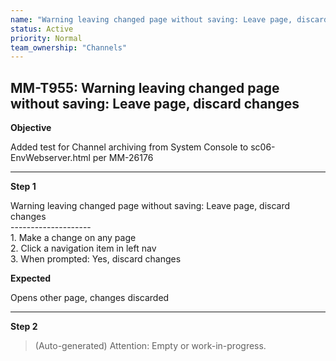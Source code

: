 ```yaml
---
name: "Warning leaving changed page without saving: Leave page, discard changes"
status: Active
priority: Normal
team_ownership: "Channels"
---
```


## MM-T955: Warning leaving changed page without saving: Leave page, discard changes

**Objective**

Added test for Channel archiving from System Console to sc06-EnvWebserver.html per MM-26176

---

**Step 1**

Warning leaving changed page without saving: Leave page, discard changes\
\--------------------\
1\. Make a change on any page\
2\. Click a navigation item in left nav\
3\. When prompted: Yes, discard changes

**Expected**

Opens other page, changes discarded

---

**Step 2**

> (Auto-generated) Attention: Empty or work-in-progress.
